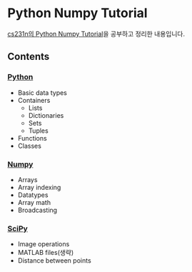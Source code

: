 # Python Numpy Tutorial

[cs231n의 Python Numpy Tutorial](http://cs231n.github.io/python-numpy-tutorial/#python)을 공부하고 정리한 내용입니다.



## Contents

### [Python](./python.ipynb)
- Basic data types
- Containers
  - Lists
  - Dictionaries
  - Sets
  - Tuples
- Functions
- Classes

### [Numpy](./numpy.ipynb)
- Arrays
- Array indexing
- Datatypes
- Array math
- Broadcasting

### [SciPy](./scipy.ipynb)
- Image operations
- MATLAB files(생략)
- Distance between points